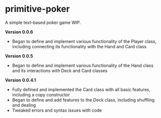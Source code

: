 # primitive-poker
A simple text-based poker game WIP.

**Version 0.0.6**

- Began to define and implement various functionality of the Player class, including connecting its functionality with
   the Hand and Card class

**Version 0.0.5**
- Began to define and implement various functionality of the Hand
   class and its interactions with Deck and Card classes


**Version 0.0.4.1**
- Fully defined and implemented the Card class with all basic features, including a copy constructor
- Began to define and add features to the Deck class, including shuffling and dealing
- Tweaked errors and syntax issues with code

